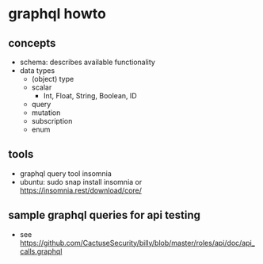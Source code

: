 # graphql howto

## concepts

- schema: describes available functionality
- data types
  - (object) type
  - scalar
    - Int, Float, String, Boolean, ID
  - query
  - mutation
  - subscription
  - enum

## tools

- graphql query tool insomnia
- ubuntu: sudo snap install insomnia or <https://insomnia.rest/download/core/>

## sample graphql queries for api testing

- see <https://github.com/CactuseSecurity/billy/blob/master/roles/api/doc/api_calls.graphql>
